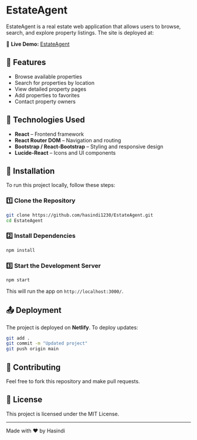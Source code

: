 # EstateAgent

EstateAgent is a real estate web application that allows users to browse, search, and explore property listings. The site is deployed at:

🔗 **Live Demo:** [EstateAgent](https://estateagent.netlify.app/)

## 📌 Features

- Browse available properties
- Search for properties by location
- View detailed property pages
- Add properties to favorites
- Contact property owners

## 🚀 Technologies Used

- **React** – Frontend framework
- **React Router DOM** – Navigation and routing
- **Bootstrap / React-Bootstrap** – Styling and responsive design
- **Lucide-React** – Icons and UI components

## 📂 Installation

To run this project locally, follow these steps:

### 1️⃣ Clone the Repository

```sh
git clone https://github.com/hasindi1230/EstateAgent.git
cd EstateAgent
```

### 2️⃣ Install Dependencies

```sh
npm install
```

### 3️⃣ Start the Development Server

```sh
npm start
```

This will run the app on `http://localhost:3000/`.

## 📤 Deployment

The project is deployed on **Netlify**. To deploy updates:

```sh
git add .
git commit -m "Updated project"
git push origin main
```

## 🤝 Contributing

Feel free to fork this repository and make pull requests.

## 📜 License

This project is licensed under the MIT License.

---

Made with ❤️ by Hasindi




